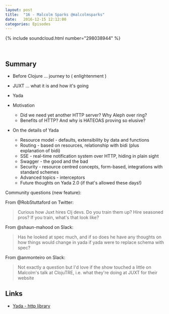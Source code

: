 ```yaml
---
layout: post
title:  "16 - Malcolm Sparks @malcolmsparks"
date:   2016-12-15 12:12:00
categories: Episodes
---
```


{% include soundcloud.html number="298038944" %}

<br>

## Summary

- Before Clojure ... journey to ( enlightenment )

- JUXT ... what it is and how it's going

- Yada

- Motivation
    - Did we need yet another HTTP server? Why Aleph over ring?
    - Benefits of HTTP? And why is HATEOAS proving so elusive?
- On the details of Yada
    - Resource model - defaults, extensibility by data and functions
    - Routing - based on resources, relationship with bidi (plus explanation of bidi)
    - SSE - real-time notification system over HTTP, hiding in plain sight
    - Swagger - the good and the bad
    - Security - resource centred concepts, form-based, integrations with standard schemes
    - Advanced topics - interceptors
    - Future thoughts on Yada 2.0 (if that's allowed these days!)

Community questions (new feature):

From @RobStuttaford on Twitter:
> Curious how Juxt hires Clj devs. Do you train them up? Hire seasoned pros? If you train, what's that look like?

From @shaun-mahood on Slack:
> Has he looked at spec much, and if so does he have any thoughts on how things would change in yada if yada were to replace schema with spec?

From @anmonteiro on Slack:
> Not exactly a question but I'd love if the show touched a little on Malcolm's talk at ClojuTRE, i.e. what they're doing at JUXT for their website

## Links

- <a href="https://juxt.pro/yada/index.html" target="_blank">Yada - http library</a>
